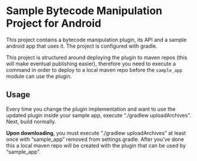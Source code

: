 # Sample Bytecode Manipulation Project for Android

This project contains a bytecode manipulation plugin, its API and a sample android app that uses it. The project is configured with gradle. 

This project is structured around deploying the plugin to maven repos (this will make eventual publishing easier), therefore you need to execute a command in order to deploy to a local maven repo before the `sample_app` module can use the plugin. 

## Usage

Every time you change the plugin implementation and want to use the updated plugin inside your sample app, execute “./gradlew uploadArchives”. Next, build normally. 

**Upon downloading**, you must execute “./gradlew uploadArchives” at least once with “sample_app” removed from settings.gradle. After you’ve done this a local maven repo will be created with the plugin that can be used by “sample_app”.
